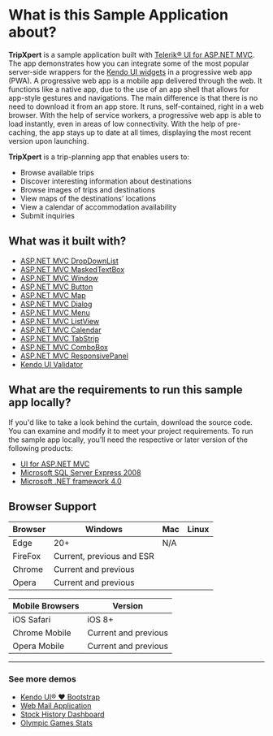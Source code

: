 # What is this Sample Application about?

**TripXpert** is a sample application built with
[Telerik&reg; UI for ASP.NET MVC][ui-for-mvc].
The app demonstrates how you can integrate some of the most popular server-side wrappers for the
[Kendo UI widgets][kendo-demos] in a progressive web app (PWA). A progressive web app is a mobile app delivered through the web. It functions like a native app, due to the use of an app shell that allows for app-style gestures and navigations. The main difference is that there is no need to download it from an app store. It runs, self-contained, right in a web browser. With the help of service workers, a progressive web app is able to load instantly, even in areas of low connectivity. With the help of pre-caching, the app stays up to date at all times, displaying the most recent version upon launching.

**TripXpert** is a trip-planning app that enables users to:

* Browse available trips
* Discover interesting information about destinations
* Browse images of trips and destinations
* View maps of the destinations’ locations
* View a calendar of accommodation availability
* Submit inquiries

## What was it built with?

* [ASP.NET MVC DropDownList][mvc-dropdownlist]
* [ASP.NET MVC MaskedTextBox][mvc-maskedtextbox]
* [ASP.NET MVC Window][mvc-window]
* [ASP.NET MVC Button][mvc-button]
* [ASP.NET MVC Map][mvc-map]
* [ASP.NET MVC Dialog][mvc-dialog]
* [ASP.NET MVC Menu][mvc-menu]
* [ASP.NET MVC ListView][mvc-listview]
* [ASP.NET MVC Calendar][mvc-calendar]
* [ASP.NET MVC TabStrip][mvc-tabstrip]
* [ASP.NET MVC ComboBox][mvc-combobox]
* [ASP.NET MVC ResponsivePanel][mvc-responsivepanel]
* [Kendo UI Validator][kendo-validator]

## What are the requirements to run this sample app locally?

If you'd like to take a look behind the curtain, download the source code. You can examine and modify it to meet your project requirements. To run the sample app locally, you’ll need the respective or later version of the following products:

* [UI for ASP.NET MVC](https://www.telerik.com/download-trial-file/v2/ui-for-asp.net-mvc)
* [Microsoft SQL Server Express 2008](http://www.microsoft.com/en-us/download/details.aspx?id=1695)
* [Microsoft .NET framework 4.0](http://www.microsoft.com/en-us/download/details.aspx?id=17851)


## Browser Support

Browser | Windows | Mac | Linux
--- | --- | --- | ---
Edge | 20+ | N/A
FireFox | Current, previous and ESR
Chrome | Current and previous
Opera | Current and previous

Mobile Browsers | Version
--- | ---
iOS Safari | iOS 8+
Chrome Mobile | Current and previous
Opera Mobile | Current and previous

---

### See more demos

* [Kendo UI&reg; &hearts; Bootstrap](https://demos.telerik.com/kendo-ui/bootstrap/)
* [Web Mail Application](https://demos.telerik.com/aspnet-mvc/webmail/)
* [Stock History Dashboard](https://demos.telerik.com/aspnet-mvc/financial/stock-history)
* [Olympic Games Stats](https://demos.telerik.com/aspnet-mvc/olympic-games/)


[ui-for-mvc]: https://demos.telerik.com/aspnet-mvc/
[kendo-demos]: https://demos.telerik.com/kendo-ui/
[mvc-dropdownlist]: https://demos.telerik.com/aspnet-mvc/dropdownlist/
[mvc-mediaplayer]: https://demos.telerik.com/aspnet-mvc/mediaplayer/index
[mvc-map]: https://demos.telerik.com/aspnet-mvc/map/index
[mvc-dialog]: https://demos.telerik.com/aspnet-mvc/dialog/index
[mvc-menu]: https://demos.telerik.com/aspnet-mvc/menu/index
[mvc-listview]: https://demos.telerik.com/aspnet-mvc/listview/index
[mvc-calendar]: https://demos.telerik.com/aspnet-mvc/calendar/index
[mvc-upload]: https://demos.telerik.com/aspnet-mvc/upload/index
[mvc-tabstrip]: https://demos.telerik.com/aspnet-mvc/tabstrip/index
[mvc-combobox]: https://demos.telerik.com/aspnet-mvc/combobox/index
[mvc-responsivepanel]: https://demos.telerik.com/aspnet-mvc/responsive-panel/index
[kendo-validator]: https://demos.telerik.com/kendo-ui/validator/index
[kendo-validator]: https://demos.telerik.com/kendo-ui/validator/index
[mvc-maskedtextbox]: https://demos.telerik.com/aspnet-mvc/maskedtextbox
[mvc-window]: https://demos.telerik.com/aspnet-mvc/window
[mvc-button]: https://demos.telerik.com/aspnet-mvc/button
